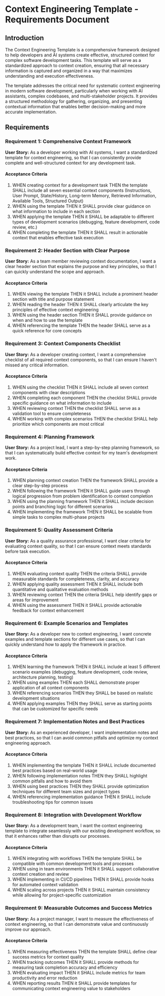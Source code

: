 # Context Engineering Template - Requirements Document

## Introduction

The Context Engineering Template is a comprehensive framework designed to help developers and AI systems create effective, structured context for complex software development tasks. This template will serve as a standardized approach to context creation, ensuring that all necessary information is captured and organized in a way that maximizes understanding and execution effectiveness.

The template addresses the critical need for systematic context engineering in modern software development, particularly when working with AI assistants, complex codebases, and multi-stakeholder projects. It provides a structured methodology for gathering, organizing, and presenting contextual information that enables better decision-making and more accurate implementation.

## Requirements

### Requirement 1: Comprehensive Context Framework

**User Story:** As a developer working with AI systems, I want a standardized template for context engineering, so that I can consistently provide complete and well-structured context for any development task.

#### Acceptance Criteria

1. WHEN creating context for a development task THEN the template SHALL include all seven essential context components (Instructions, User Prompt, State/History, Long-term Memory, Retrieved Information, Available Tools, Structured Output)
2. WHEN using the template THEN it SHALL provide clear guidance on what information to include in each section
3. WHEN applying the template THEN it SHALL be adaptable to different types of development scenarios (debugging, feature development, code review, etc.)
4. WHEN completing the template THEN it SHALL result in actionable context that enables effective task execution

### Requirement 2: Header Section with Clear Purpose

**User Story:** As a team member reviewing context documentation, I want a clear header section that explains the purpose and key principles, so that I can quickly understand the scope and approach.

#### Acceptance Criteria

1. WHEN viewing the template THEN it SHALL include a prominent header section with title and purpose statement
2. WHEN reading the header THEN it SHALL clearly articulate the key principles of effective context engineering
3. WHEN using the header section THEN it SHALL provide guidance on when and how to use the template
4. WHEN referencing the template THEN the header SHALL serve as a quick reference for core concepts

### Requirement 3: Context Components Checklist

**User Story:** As a developer creating context, I want a comprehensive checklist of all required context components, so that I can ensure I haven't missed any critical information.

#### Acceptance Criteria

1. WHEN using the checklist THEN it SHALL include all seven context components with clear descriptions
2. WHEN completing each component THEN the checklist SHALL provide specific guidance on what information to include
3. WHEN reviewing context THEN the checklist SHALL serve as a validation tool to ensure completeness
4. WHEN working with complex scenarios THEN the checklist SHALL help prioritize which components are most critical

### Requirement 4: Planning Framework

**User Story:** As a project lead, I want a step-by-step planning framework, so that I can systematically build effective context for my team's development work.

#### Acceptance Criteria

1. WHEN planning context creation THEN the framework SHALL provide a clear step-by-step process
2. WHEN following the framework THEN it SHALL guide users through logical progression from problem identification to context completion
3. WHEN using the planning framework THEN it SHALL include decision points and branching logic for different scenarios
4. WHEN implementing the framework THEN it SHALL be scalable from simple tasks to complex multi-phase projects

### Requirement 5: Quality Assessment Criteria

**User Story:** As a quality assurance professional, I want clear criteria for evaluating context quality, so that I can ensure context meets standards before task execution.

#### Acceptance Criteria

1. WHEN evaluating context quality THEN the criteria SHALL provide measurable standards for completeness, clarity, and accuracy
2. WHEN applying quality assessment THEN it SHALL include both quantitative and qualitative evaluation methods
3. WHEN reviewing context THEN the criteria SHALL help identify gaps or areas for improvement
4. WHEN using the assessment THEN it SHALL provide actionable feedback for context enhancement

### Requirement 6: Example Scenarios and Templates

**User Story:** As a developer new to context engineering, I want concrete examples and template sections for different use cases, so that I can quickly understand how to apply the framework in practice.

#### Acceptance Criteria

1. WHEN learning the framework THEN it SHALL include at least 5 different scenario examples (debugging, feature development, code review, architecture planning, testing)
2. WHEN using examples THEN each SHALL demonstrate proper application of all context components
3. WHEN referencing scenarios THEN they SHALL be based on realistic development situations
4. WHEN applying examples THEN they SHALL serve as starting points that can be customized for specific needs

### Requirement 7: Implementation Notes and Best Practices

**User Story:** As an experienced developer, I want implementation notes and best practices, so that I can avoid common pitfalls and optimize my context engineering approach.

#### Acceptance Criteria

1. WHEN implementing the template THEN it SHALL include documented best practices based on real-world usage
2. WHEN following implementation notes THEN they SHALL highlight common pitfalls and how to avoid them
3. WHEN using best practices THEN they SHALL provide optimization techniques for different team sizes and project types
4. WHEN referencing implementation guidance THEN it SHALL include troubleshooting tips for common issues

### Requirement 8: Integration with Development Workflow

**User Story:** As a development team, I want the context engineering template to integrate seamlessly with our existing development workflow, so that it enhances rather than disrupts our processes.

#### Acceptance Criteria

1. WHEN integrating with workflows THEN the template SHALL be compatible with common development tools and processes
2. WHEN using in team environments THEN it SHALL support collaborative context creation and review
3. WHEN implementing in CI/CD pipelines THEN it SHALL provide hooks for automated context validation
4. WHEN scaling across projects THEN it SHALL maintain consistency while allowing for project-specific customization

### Requirement 9: Measurable Outcomes and Success Metrics

**User Story:** As a project manager, I want to measure the effectiveness of context engineering, so that I can demonstrate value and continuously improve our approach.

#### Acceptance Criteria

1. WHEN measuring effectiveness THEN the template SHALL define clear success metrics for context quality
2. WHEN tracking outcomes THEN it SHALL provide methods for measuring task completion accuracy and efficiency
3. WHEN evaluating impact THEN it SHALL include metrics for team productivity and error reduction
4. WHEN reporting results THEN it SHALL provide templates for communicating context engineering value to stakeholders
